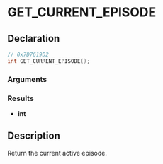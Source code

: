 # GET_CURRENT_EPISODE

## Declaration
```cpp
// 0x7D7619D2
int GET_CURRENT_EPISODE();
```

### Arguments

### Results
- **int**

## Description
Return the current active episode.